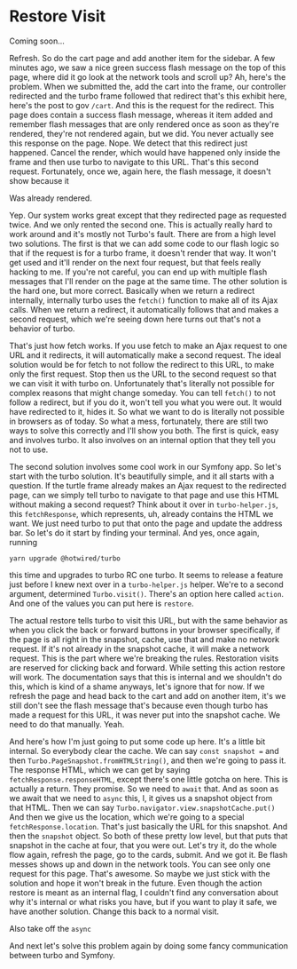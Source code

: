 # Restore Visit

Coming soon...

Refresh. So do the cart page and add another item for the sidebar. A few minutes ago,
we saw a nice green success flash message on the top of this page, where did it go
look at the network tools and scroll up? Ah, here's the problem. When we submitted
the, add the cart into the frame, our controller redirected and the turbo frame
followed that redirect that's this exhibit here, here's the post to gov `/cart`. And
this is the request for the redirect. This page does contain a success flash message,
whereas it item added and remember flash messages that are only rendered once as soon
as they're rendered, they're not rendered again, but we did. You never actually see
this response on the page. Nope. We detect that this redirect just happened. Cancel
the render, which would have happened only inside the frame and then use turbo to
navigate to this URL. That's this second request. Fortunately, once we, again here,
the flash message, it doesn't show because it

Was already rendered.

Yep. Our system works great except that they redirected page as requested twice. And
we only rented the second one. This is actually really hard to work around and it's
mostly not Turbo's fault. There are from a high level two solutions. The first is
that we can add some code to our flash logic so that if the request is for a turbo
frame, it doesn't render that way. It won't get used and it'll render on the next
four request, but that feels really hacking to me. If you're not careful, you can end
up with multiple flash messages that I'll render on the page at the same time. The
other solution is the hard one, but more correct. Basically when we return a redirect
internally, internally turbo uses the `fetch()` function to make all of its Ajax calls.
When we return a redirect, it automatically follows that and makes a second request,
which we're seeing down here turns out that's not a behavior of turbo.

That's just how fetch works. If you use fetch to make an Ajax request to one URL and
it redirects, it will automatically make a second request. The ideal solution would
be for fetch to not follow the redirect to this URL, to make only the first request.
Stop then us the URL to the second request so that we can visit it with turbo on.
Unfortunately that's literally not possible for complex reasons that might change
someday. You can tell `fetch()` to not follow a redirect, but if you do it, won't tell
you what you were out. It would have redirected to it, hides it. So what we want to
do is literally not possible in browsers as of today. So what a mess, fortunately,
there are still two ways to solve this correctly and I'll show you both. The first is
quick, easy and involves turbo. It also involves on an internal option that they tell
you not to use.

The second solution involves some cool work in our Symfony app. So let's start with
the turbo solution. It's beautifully simple, and it all starts with a question. If
the turtle frame already makes an Ajax request to the redirected page, can we simply
tell turbo to navigate to that page and use this HTML without making a second
request? Think about it over in `turbo-helper.js`, this `fetchResponse`, which represents,
uh, already contains the HTML we want. We just need turbo to put that onto the page
and update the address bar. So let's do it start by finding your terminal. And yes,
once again, running 

```terminal
yarn upgrade @hotwired/turbo
```

this time and upgrades to turbo
RC one turbo. It seems to release a feature just before I knew next over in a `turbo-helper.js`
helper. We're to a second argument, determined `Turbo.visit()`. There's an option here
called `action`. And one of the values you can put here is `restore`.

The actual restore tells turbo to visit this URL, but with the same behavior as when
you click the back or forward buttons in your browser specifically, if the page is
all right in the snapshot, cache, use that and make no network request. If it's not
already in the snapshot cache, it will make a network request. This is the part where
we're breaking the rules. Restoration visits are reserved for clicking back and
forward. While setting this action restore will work. The documentation says that
this is internal and we shouldn't do this, which is kind of a shame anyways, let's
ignore that for now. If we refresh the page and head back to the cart and add on
another item, it's we still don't see the flash message that's because even though
turbo has made a request for this URL, it was never put into the snapshot cache. We
need to do that manually. Yeah.

And here's how I'm just going to put some code up here. It's a little bit internal.
So everybody clear the cache. We can say `const snapshot =` and then 
`Turbo.PageSnapshot.fromHTMLString()`, and then we're going to pass it. The response HTML,
which we can get by saying `fetchResponse.responseHTML`, except there's one
little gotcha on here. This is actually a return. They promise. So we need to `await`
that. And as soon as we await that we need to `async` this, I, it gives us a snapshot
object from that HTML. Then we can say `Turbo.navigator.view.snapshotCache.put()`
And then we give us the location, which we're going to a special `fetchResponse.location`. 
That's just basically the URL for this snapshot. And then
the `snapshot` object. So both of these pretty low level, but that puts that snapshot
in the cache at four, that you were out. Let's try it, do the whole flow again,
refresh the page, go to the cards, submit. And we got it. Be flash messes shows up
and down in the network tools. You can see only one request for this page. That's
awesome. So maybe we just stick with the solution and hope it won't break in the
future. Even though the action restore is meant as an internal flag, I couldn't find
any conversation about why it's internal or what risks you have, but if you want to
play it safe, we have another solution. Change this back to a normal visit.

Also take off the `async`

And next let's solve this problem again by doing some fancy communication between
turbo and Symfony.

